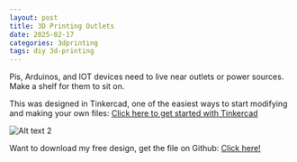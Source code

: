 ```yaml
---
layout: post
title: 3D Printing Outlets
date: 2025-02-17
categories: 3dprinting
tags: diy 3d-printing
---
```

Pis, Arduinos, and IOT devices need to live near outlets or power sources. Make a shelf for them to sit on.

This was designed in Tinkercad, one of the easiest ways to start modifying and making your own files: [Click here to get started with Tinkercad](https://www.tinkercad.com/)

![Alt text 2](https://32bitwave.github.io/32bitcoffee/images/outletShelf1.png)

Want to download my free design, get the file on Github: [Click here!](https://github.com/32bitwave/32bitcoffee/blob/main/assets/downloads/outletCover.stl)
